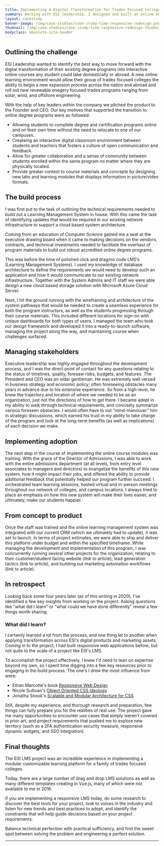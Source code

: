 ```yaml
---
title: Implementing A Digital Transformation for Trades Focused Colleges
summary: Working with ESI leadership, I designed and built an online education platform for their family of colleges. This was instrumental in the advancement of internationally accreddited degree programs to get students industry certifications around the world. Read about some of the challenges and opportunities we discovered in implementing an online focused education platform.
layout: casestudy
banner-image: /img/case-studies/case-study-time-responsive-redesign.png
thumnail: /img/case-studies/case-study-time-responsive-redesign-thumbnail.png
bodyclass: absolute-site-header
---
```


## Outlining the challenge

ESI Leadership wanted to identify the best way to move forward with the digital transformation of their existing degree programs into interactive online courses any student could take domestically or abroad. A new online learning environment would allow their group of trades focused colleges the ability to begin a new expansion process across the nation and abroad and roll out new renewable enegery focused trades programs ranging from solar, wind, and offshore engineering.

With the help of key leaders within the company we pitched the product to the Founder and CEO. Our key motives that supported the transition to online degree programs were as followed:

- Allowing students to complete degree and certification programs online and on their own time without the need to relocate to one of our campuses.
- Createing an interactive digital classroom environment between students and teachers that fosters a culture of open communication and feedback.
- Allow for greater collaboration and a sense of community between students enrolled within the same program no matter where they are physically located.
- Provide greater context to course materials and concepts by designing new labs and learning modules that displays information in picture/video formats.

## The build process

I was first put to the task of outlining the technical requirements needed to build out a Learning Management System in house. With this came the task of identifying updates that would be required in our existing network infrastructure to support a cloud based system architecture. 

Coming from an education of Computer Science gained me a seat at the executive drawing board when it came to making decisions on the vendors, contracts, and technical investments needed to facilitate the overhaul of program materials to build out robust accredited online degree programs. 

This was before the time of polished click and drag/no code LMS’s (Learning Management Systems). I used my knowledge of database architecture to define the requirements we would need to develop such an application and how it would communicate to our existing network infrastructure. Together with the System Admins and IT staff we were able design a new cloud based storage solution with Microsoft Azure Cloud Server.

Next, I hit the ground running with the wireframing and architecture of the system pathways that would be needed to create a seamless experience for both the program instructors, as well as the students progressing through their course materials. This included different locations for sign-on with unique dashboards for both types of users. I managed the team who took our design framework and developed it into a ready-to-launch software, managing the project along the way, and maintaining course when challenges surfaced.

## Managing stakeholders

Executive leadership was highly engaged throughout the development process, and I was the direct point of contact for any questions relating to the status of timelines, quality, foresaw risks, budgets, and features. The President and CEO was an older gentleman. He was extremely well versed in business strategy and economic policy; often foreseeing obstacles many years in advance due to his extensive experience. So from a high-level, he knew the trajectory and location of where we needed to be as an organization, just not the directions of how to get there. I became adept in my ability to walk through technical requirements, and concisely summarize various foreseen obstacles. I would often have to out “mind-manouver” him in strategic discussions, which earned his trust in my ability to take charge of the program and look at the long-term benefits (as well as implications) of each decision we make.

## Implementing adoption

The next step in the course of implementing the online course modules was training. With the grace of the Director of Admissions, I was able to work with the entire admissions department (at all levels, from entry level associates to managers and directors) to evangelize the benefits of this new system, how it might impact their jobs, and offered the ability to provide additional feedback that potentially helped our program further succeed. I orchestrated team learning sessions, hosted virtual and in-person meetings throughout our network of colleges, and campus locations. I always tried to place an emphasis on how this new system will make their lives easier, and ultimately, make our students happier.

## From concept to product

Once the staff was trained and the online learning management system was integrated with our current CRM (which we ultimately had to update), it was set to launch. In terms of project estimates, we were able to ship and deliver this platform under budget and within the specified timeframe. While managing the development and implementation of this program, I was concurrently running several other projects for the organization, relating to their customer/student facing website (link to article), lead generation tactics (link to article), and building out marketing automation workflows (link to article).

## In retrospect

Looking back some four years later (as of this writing in 2020), I've identified a few key insights from working on the project. Asking questions like "what did I learn" or "what could we have done differently" reveal a few things worth sharing.

### What did I learn?

I certainly learned a lot from the process, and one thing let to another when applying transformation across ESI's digital products and marketing assets. Coming in to the project, I had  built responsive web applications before, but not quite to the scale of a project like ESI's LMS.

To accomplish the project effectively, I knew I'd need to lean on expertise beyond my own, so I spent time digging into a few key resources prior to engaging in the build process. The one's I drew the most influence from were:
- Ethan Marcotte's book [Responsive Web Design](https://abookapart.com/products/responsive-web-design)
- Nicole Sullivan's [Object Oriented CSS ideology](https://github.com/stubbornella/oocss/wiki)
- Jonatha Snook's [Scalable and Modular Architecture for CSS](https://smacss.com/)

Still, despite my experience, and thorough research and preparation, few things can fully prepare you for the realities of real use. The project gave me many opportunities to encounter use cases that simply weren't covered in prior art, and project requirements that pushed me to explore new territory (such as a 2FA authentication security measure, responsive dynamic widgets, and SSO integration).


## Final thoughts

The ESI LMS project was an incredible experience in implementing a modular customizable learning platform for a family of trades focused colleges.

Today, there are a large number of drag and drop LMS solutions as well as many different templates creating in Vue.js, many of which were not available to me in 2016.

If you are implementing a responsive LMS today, do some research to discover the best tools for your project, look to voices in the industry and listen for new trends and best practices to adopt, and identify the constraints that will help guide decisions based on your project requirements.

Balance technical perfection with practical sufficiency, and find the sweet spot between solving the problem and engineering a perfect solution.

---
